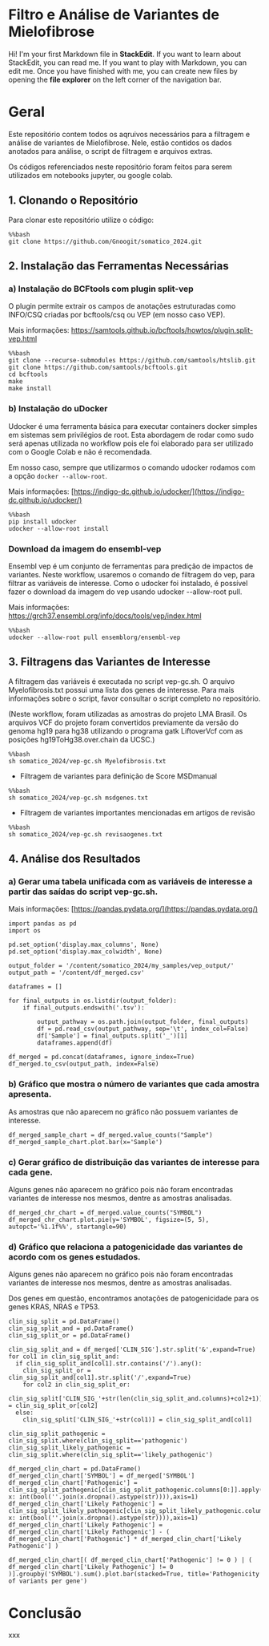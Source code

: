 # Filtro e Análise de Variantes de Mielofibrose

Hi! I'm your first Markdown file in **StackEdit**. If you want to learn about StackEdit, you can read me. If you want to play with Markdown, you can edit me. Once you have finished with me, you can create new files by opening the **file explorer** on the left corner of the navigation bar.


# Geral

Este repositório contem todos os aqruivos necessários para a filtragem e análise de variantes de Mielofibrose. Nele, estão contidos os dados anotados para análise, o script de filtragem e arquivos extras.

Os códigos referenciados neste repositório foram feitos para serem utilizados em notebooks jupyter, ou google colab.

## 1. Clonando o Repositório 

Para clonar este repositório utilize o código:

```
%%bash
git clone https://github.com/Gnoogit/somatico_2024.git
```

## 2. Instalação das Ferramentas Necessárias

### a) Instalação do BCFtools com plugin split-vep
O plugin permite extrair os campos de anotações estruturadas como INFO/CSQ criadas por bcftools/csq ou VEP (em nosso caso VEP).

Mais informações: https://samtools.github.io/bcftools/howtos/plugin.split-vep.html
```
%%bash
git clone --recurse-submodules https://github.com/samtools/htslib.git
git clone https://github.com/samtools/bcftools.git
cd bcftools
make
make install
```

### b) Instalação do uDocker

Udocker é uma ferramenta básica para executar containers docker simples em sistemas sem privilégios de root. Esta abordagem de rodar como sudo será apenas utilizada no workflow pois ele foi elaborado para ser utilizado com o Google Colab e não é recomendada.

Em nosso caso, sempre que utilizarmos o comando udocker rodamos com a opção  `docker --allow-root`.

Mais informações: [https://indigo-dc.github.io/udocker/](https://indigo-dc.github.io/udocker/)

```
%%bash
pip install udocker
udocker --allow-root install
```

### Download da imagem do ensembl-vep
Ensembl vep é um conjunto de ferramentas para predição de impactos de variantes. Neste workflow, usaremos o comando de filtragem do vep, para filtrar as variáveis de interesse. Como o udocker foi instalado, é possível fazer o download da imagem do vep usando udocker --allow-root pull.

Mais informações: https://grch37.ensembl.org/info/docs/tools/vep/index.html

```
%%bash
udocker --allow-root pull ensemblorg/ensembl-vep
```


## 3. Filtragens das Variantes de Interesse

A filtragem das variáveis é executada no script vep-gc.sh. O arquivo Myelofibrosis.txt possui uma lista dos genes de interesse. Para mais informações sobre o script, favor consultar o script completo no repositório.

(Neste workflow, foram utilizadas as amostras do projeto LMA Brasil. Os arquivos VCF do projeto foram convertidos previamente da versão do genoma hg19 para hg38 utilizando o programa gatk LiftoverVcf com as posições hg19ToHg38.over.chain da UCSC.)

```
%%bash
sh somatico_2024/vep-gc.sh Myelofibrosis.txt
```
- Filtragem de variantes para definição de Score MSDmanual
```
%%bash
sh somatico_2024/vep-gc.sh msdgenes.txt
```

- Filtragem de variantes importantes mencionadas em artigos de revisão
```
%%bash
sh somatico_2024/vep-gc.sh revisaogenes.txt
```

## 4. Análise dos Resultados

### a) Gerar uma tabela unificada com as variáveis de interesse a partir das saídas do script vep-gc.sh. 

Mais informações:  [https://pandas.pydata.org/](https://pandas.pydata.org/)

```
import pandas as pd
import os

pd.set_option('display.max_columns', None)
pd.set_option('display.max_colwidth', None)

output_folder = '/content/somatico_2024/my_samples/vep_output/'
output_path = '/content/df_merged.csv'

dataframes = []

for final_outputs in os.listdir(output_folder):
    if final_outputs.endswith('.tsv'):

        output_pathway = os.path.join(output_folder, final_outputs)
        df = pd.read_csv(output_pathway, sep='\t', index_col=False)
        df['Sample'] = final_outputs.split('_')[1]
        dataframes.append(df)

df_merged = pd.concat(dataframes, ignore_index=True)
df_merged.to_csv(output_path, index=False)

```

### b) Gráfico que mostra o número de variantes que cada amostra apresenta. 
As amostras que não aparecem no gráfico não possuem variantes de interesse.

```
df_merged_sample_chart = df_merged.value_counts("Sample")
df_merged_sample_chart.plot.bar(x='Sample')
```

### c) Gerar gráfico de distribuição das variantes de interesse para cada gene. 
Alguns genes não aparecem no gráfico pois não foram encontradas variantes de interesse nos mesmos, dentre as amostras analisadas.
```
df_merged_chr_chart = df_merged.value_counts("SYMBOL")
df_merged_chr_chart.plot.pie(y='SYMBOL', figsize=(5, 5), autopct='%1.1f%%', startangle=90)
```

### d) Gráfico que relaciona a patogenicidade das variantes de acordo com os genes estudados. 
Alguns genes não aparecem no gráfico pois não foram encontradas variantes de interesse nos mesmos, dentre as amostras analisadas.

Dos genes em questão, encontramos anotações de patogenicidade para os genes KRAS, NRAS e TP53.
```
clin_sig_split = pd.DataFrame()
clin_sig_split_and = pd.DataFrame()
clin_sig_split_or = pd.DataFrame()

clin_sig_split_and = df_merged['CLIN_SIG'].str.split('&',expand=True)
for col1 in clin_sig_split_and:
  if clin_sig_split_and[col1].str.contains('/').any():
    clin_sig_split_or = clin_sig_split_and[col1].str.split('/',expand=True)
    for col2 in clin_sig_split_or:
      clin_sig_split['CLIN_SIG_'+str(len(clin_sig_split_and.columns)+col2+1)] = clin_sig_split_or[col2]
  else:
    clin_sig_split['CLIN_SIG_'+str(col1)] = clin_sig_split_and[col1]

clin_sig_split_pathogenic = clin_sig_split.where(clin_sig_split=='pathogenic')
clin_sig_split_likely_pathogenic = clin_sig_split.where(clin_sig_split=='likely_pathogenic')

df_merged_clin_chart = pd.DataFrame()
df_merged_clin_chart['SYMBOL'] = df_merged['SYMBOL']
df_merged_clin_chart['Pathogenic'] = clin_sig_split_pathogenic[clin_sig_split_pathogenic.columns[0:]].apply(lambda x: int(bool(''.join(x.dropna().astype(str)))),axis=1)
df_merged_clin_chart['Likely Pathogenic'] = clin_sig_split_likely_pathogenic[clin_sig_split_likely_pathogenic.columns[0:]].apply(lambda x: int(bool(''.join(x.dropna().astype(str)))),axis=1)
df_merged_clin_chart['Likely Pathogenic'] = df_merged_clin_chart['Likely Pathogenic'] - ( df_merged_clin_chart['Pathogenic'] * df_merged_clin_chart['Likely Pathogenic'] )

df_merged_clin_chart[( df_merged_clin_chart['Pathogenic'] != 0 ) | ( df_merged_clin_chart['Likely Pathogenic'] != 0 )].groupby('SYMBOL').sum().plot.bar(stacked=True, title='Pathogenicity of variants per gene')
```


# Conclusão

xxx
